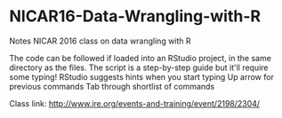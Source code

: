 # NICAR16-Data-Wrangling-with-R
Notes NICAR 2016 class on data wrangling with R

The code can be followed if loaded into an RStudio project, in the same directory as the files.
The script is a step-by-step guide but it'll require some typing!
RStudio suggests hints when you start typing
Up arrow for previous commands
Tab through shortlist of commands

Class link: http://www.ire.org/events-and-training/event/2198/2304/
